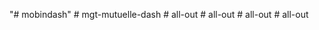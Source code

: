 "# mobindash" 
#   m g t - m u t u e l l e - d a s h  
 #   a l l - o u t  
 #   a l l - o u t  
 #   a l l - o u t  
 #   a l l - o u t  
 